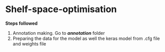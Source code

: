 # Shelf-space-optimisation

**Steps followed**
1. Annotation making. Go to ***annotation*** folder
2. Preparing the data for the model as well the keras model from .cfg file and weights file
